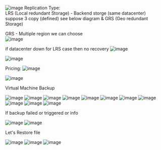 ![image](https://user-images.githubusercontent.com/43515480/231502781-2d5034ee-e6ab-4adf-9cd9-6c52e47f492f.png)
 Replication Type: <br/>
 LRS (Local redundant Storage) - Backend storge (same datacenter) suppose 3 copy (defined) see below diagram & GRS  (Geo redundant Storage) <br/>

GRS - Multiple region we can choose <br/>
 ![image](https://user-images.githubusercontent.com/43515480/231502956-77dc6f42-1a77-4902-a9a8-8d0562cd06f3.png)

if datacenter down for LRS case then no recovery
![image](https://user-images.githubusercontent.com/43515480/231503710-8c010065-e68b-4386-9aed-b4a7f9a162d4.png)

![image](https://user-images.githubusercontent.com/43515480/231504302-c999d165-15f1-4392-a504-c70a2b8698a9.png)


Pricing:
![image](https://user-images.githubusercontent.com/43515480/231506966-5b7a4e52-7656-43de-8201-1e71a38e8d4c.png)

![image](https://user-images.githubusercontent.com/43515480/231506905-4e38692a-4789-4fd0-8a1f-dd1216f66b23.png)


Virtual Machine Backup

![image](https://user-images.githubusercontent.com/43515480/231507148-6fdbd8ff-b9be-47fe-937f-8b96666f6fc4.png)
![image](https://user-images.githubusercontent.com/43515480/231507172-b1f62dbf-84b9-47f1-9fc1-64d5462ce9d9.png)
![image](https://user-images.githubusercontent.com/43515480/231507197-f73e05c2-593b-45a9-9304-a4b099294b6a.png)
![image](https://user-images.githubusercontent.com/43515480/231507284-d4996a88-ff30-4a85-a417-3763224dcd6b.png)
![image](https://user-images.githubusercontent.com/43515480/231507638-b130ee04-7379-4228-9da9-56e4787f7af2.png)
![image](https://user-images.githubusercontent.com/43515480/231507827-7a81dd61-8b82-4444-90a0-f6b72a92f77c.png)
![image](https://user-images.githubusercontent.com/43515480/231507878-703414e0-b1ac-4dd0-a33f-bd46f6ad8b97.png)
![image](https://user-images.githubusercontent.com/43515480/231507910-ea7b6af7-23b6-4556-9b94-a5cd3f5e3d5d.png)
![image](https://user-images.githubusercontent.com/43515480/231508051-4bd0af98-ce47-4c85-a3d4-dbfb29e89273.png)
![image](https://user-images.githubusercontent.com/43515480/231508791-9b97409d-ef83-40a2-b6d6-aedf42cac5ab.png)
![image](https://user-images.githubusercontent.com/43515480/231508856-64c0786f-0a00-480e-9755-2451bc70f0cc.png)

If backup failed or triggered or info <br/>

![image](https://user-images.githubusercontent.com/43515480/231509001-2aa8c2c3-95b3-4d9c-8613-9ac8dcdd0c68.png)
![image](https://user-images.githubusercontent.com/43515480/231510097-75db9826-b04a-40f7-ab6b-da4a0823aa1f.png)


Let's Restore file <br/>

![image](https://user-images.githubusercontent.com/43515480/231510474-ed001136-ef41-4d91-acde-e25671513fce.png)
![image](https://user-images.githubusercontent.com/43515480/231510530-db960dee-29fe-41be-911a-922a0de01b95.png)
![image](https://user-images.githubusercontent.com/43515480/231510554-b9656ee1-4311-4ba9-a4d1-80bf10e8edea.png)
